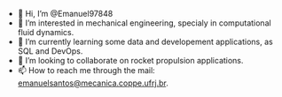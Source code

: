- 👋 Hi, I’m @Emanuel97848
- 👀 I’m interested in mechanical engineering, specialy in computational fluid dynamics.
- 🌱 I’m currently learning some data and developement applications, as SQL and DevOps.
- 💞️ I’m looking to collaborate on rocket propulsion applications.
- 📫 How to reach me through the mail: emanuelsantos@mecanica.coppe.ufrj.br.

<!---
Emanuel97848/Emanuel97848 is a ✨ special ✨ repository because its `README.md` (this file) appears on your GitHub profile.
You can click the Preview link to take a look at your changes.
--->

